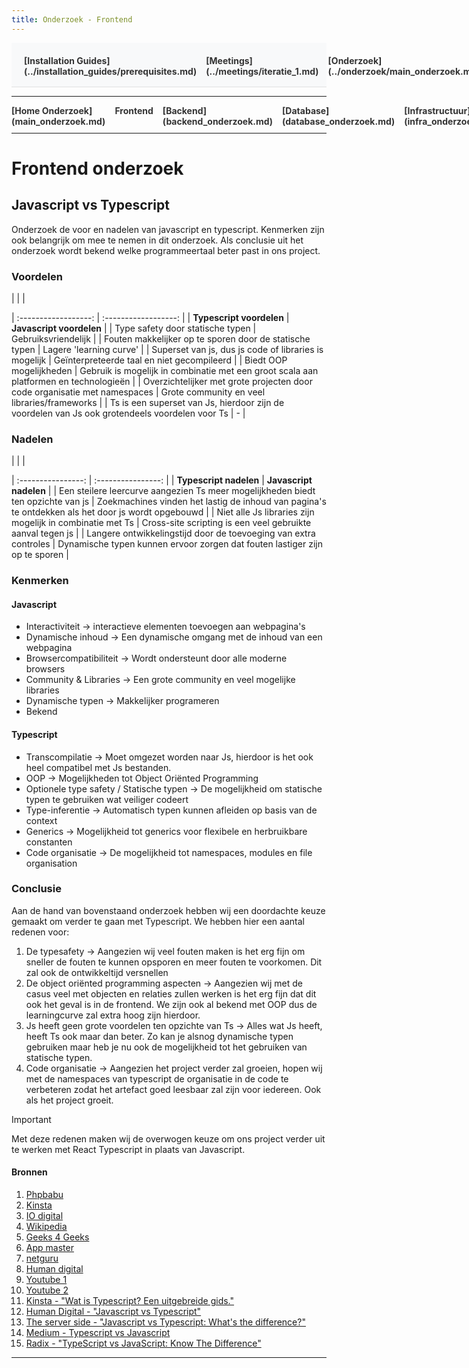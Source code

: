 ```yaml
---
title: Onderzoek - Frontend
---
```


<div style="display:flex; justify-content:space-between; align-items:left; padding:20px; background-color:#f8f9fa; border-bottom:1px solid #e0e0e0;">
  <nav style="display:flex; gap:15px; height:30px;">
    <a markdown="1" style="text-decoration:none; color:#333; font-weight:bold;">[Installation Guides](../installation_guides/prerequisites.md)</a>
    <a markdown="1" style="text-decoration:none; color:#333; font-weight:bold;">[Meetings](../meetings/iteratie_1.md)</a>
    <a markdown="1" style="text-decoration:none; color:#333; font-weight:bold;">[Onderzoek](../onderzoek/main_onderzoek.md)</a>
    <a markdown="1" style="text-decoration:none; color:#333; font-weight:bold;">[Retrospectives](../retrospectives/home_retrospectives.md)</a>
  </nav>
</div>

---

<nav style="display:flex; gap:15px; height:30px;">
  <a markdown="1" style="text-decoration:none; color:#333; font-weight:bold;">[Home Onderzoek](main_onderzoek.md)</a>
  <a markdown="1" style="text-decoration:none; color:#333; font-weight:bold;">Frontend</a>
  <a markdown="1" style="text-decoration:none; color:#333; font-weight:bold;">[Backend](backend_onderzoek.md)</a>
  <a markdown="1" style="text-decoration:none; color:#333; font-weight:bold;">[Database](database_onderzoek.md)</a>
  <a markdown="1" style="text-decoration:none; color:#333; font-weight:bold;">[Infrastructuur](infra_onderzoek.md)</a>
  <a markdown="1" style="text-decoration:none; color:#333; font-weight:bold;">[Code Monitor](code_monitor_onderzoek.md)</a>
</nav>

---

# Frontend onderzoek
## Javascript vs Typescript
Onderzoek de voor en nadelen van javascript en typescript. Kenmerken zijn ook belangrijk om mee te nemen in dit onderzoek. Als conclusie uit het onderzoek wordt bekend welke programmeertaal beter past in ons project.

### Voordelen
|  |  |

| :------------------: | :------------------: |
| **Typescript voordelen** | **Javascript voordelen** |
| Type safety door statische typen | Gebruiksvriendelijk |
| Fouten makkelijker op te sporen door de statische typen | Lagere 'learning curve' |
| Superset van js, dus js code of libraries is mogelijk | Geïnterpreteerde taal en niet gecompileerd |
| Biedt OOP mogelijkheden | Gebruik is mogelijk in combinatie met een groot scala aan platformen en technologieën |
| Overzichtelijker met grote projecten door code organisatie met namespaces | Grote community en veel libraries/frameworks |
| Ts is een superset van Js, hierdoor zijn de voordelen van Js ook grotendeels voordelen voor Ts | - |

### Nadelen
|  |  |

| :----------------: | :----------------: |
| **Typescript nadelen** | **Javascript nadelen** |
| Een steilere leercurve aangezien Ts meer mogelijkheden biedt ten opzichte van js | Zoekmachines vinden het lastig de inhoud van pagina's te ontdekken als het door js wordt opgebouwd |
| Niet alle Js libraries zijn mogelijk in combinatie met Ts | Cross-site scripting is een veel gebruikte aanval tegen js |
| Langere ontwikkelingstijd door de toevoeging van extra controles | Dynamische typen kunnen ervoor zorgen dat fouten lastiger zijn op te sporen |

### Kenmerken
#### Javascript
* Interactiviteit -> interactieve elementen toevoegen aan webpagina's
* Dynamische inhoud -> Een dynamische omgang met de inhoud van een webpagina
* Browsercompatibiliteit -> Wordt ondersteunt door alle moderne browsers
* Community & Libraries -> Een grote community en veel mogelijke libraries
* Dynamische typen -> Makkelijker programeren
* Bekend

#### Typescript
* Transcompilatie -> Moet omgezet worden naar Js, hierdoor is het ook heel compatibel met Js bestanden.
* OOP -> Mogelijkheden tot Object Oriënted Programming
* Optionele type safety / Statische typen -> De mogelijkheid om statische typen te gebruiken wat veiliger codeert
* Type-inferentie -> Automatisch typen kunnen afleiden op basis van de context
* Generics -> Mogelijkheid tot generics voor flexibele en herbruikbare constanten
* Code organisatie -> De mogelijkheid tot namespaces, modules en file organisation

### Conclusie
Aan de hand van bovenstaand onderzoek hebben wij een doordachte keuze gemaakt om verder te gaan met Typescript. We hebben hier een aantal redenen voor:
1. De typesafety -> Aangezien wij veel fouten maken is het erg fijn om sneller de fouten te kunnen opsporen en meer fouten te voorkomen. Dit zal ook de ontwikkeltijd versnellen
2. De object oriënted programming aspecten -> Aangezien wij met de casus veel met objecten en relaties zullen werken is het erg fijn dat dit ook het geval is in de frontend. We zijn ook al bekend met OOP dus de learningcurve zal extra hoog zijn hierdoor.
3. Js heeft geen grote voordelen ten opzichte van Ts -> Alles wat Js heeft, heeft Ts ook maar dan beter. Zo kan je alsnog dynamische typen gebruiken maar heb je nu ook de mogelijkheid tot het gebruiken van statische typen.
4. Code organisatie -> Aangezien het project verder zal groeien, hopen wij met de namespaces van typescript de organisatie in de code te verbeteren zodat het artefact goed leesbaar zal zijn voor iedereen. Ook als het project groeit.

> [!IMPORTANT]
> Met deze redenen maken wij de overwogen keuze om ons project verder uit te werken met React Typescript in plaats van Javascript.

#### Bronnen
1. [Phpbabu](https://www.phpbabu.com/nl/voordelen-en-nadelen-van-javascript/)
2. [Kinsta](https://kinsta.com/nl/kennisbank/wat-is-javascript/#:~:text=webpagina's%20en%20webtoepassingen.-,Is%20JavaScript%20veilig%3F,site%20scripting%20(XSS)%20aanval.)
3. [IO digital](https://www.iodigital.com/nl/history/orangedotcom/javascript-alles-wilt-en-moet-weten)
4. [Wikipedia](https://en.wikipedia.org/wiki/Java_(programming_language))
5. [Geeks 4 Geeks](https://www.geeksforgeeks.org/java/)
6. [App master](https://appmaster.io/nl/blog/javascript-versus-typoscript)
7. [netguru](https://www.netguru.com/blog/java-pros-and-cons#:~:text=Java%20is%20a%20versatile%20and,costs%2C%20and%20GUI%20development%20difficulties.)
8. [Human digital](https://humandigital.nl/nieuws-en-artikelen/javascript-vs-typescript-key-differences/)
9. [Youtube 1](https://www.youtube.com/watch?v=24G77lkNKPU)
10. [Youtube 2](https://www.youtube.com/watch?v=mAtkPQO1FcA)
11. [Kinsta - "Wat is Typescript? Een uitgebreide gids."](https://kinsta.com/nl/kennisbank/wat-is-typescript/)
12. [Human Digital - "Javascript vs Typescript"](https://humandigital.nl/nieuws-en-artikelen/javascript-typescript/)
13. [The server side - "Javascript vs Typescript: What's the difference?"](https://www.theserverside.com/tip/JavaScript-vs-TypeScript-Whats-the-difference)
14. [Medium - Typescript vs Javascript](https://medium.com/front-end-weekly/typescript-vs-javascript-a3c0beb8b6d9)
15. [Radix - "TypeScript vs JavaScript: Know The Difference"](https://radixweb.com/blog/typescript-vs-javascript)

---